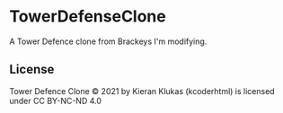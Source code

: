 # TowerDefenseClone
A Tower Defence clone from Brackeys I'm modifying.  
## License  
Tower Defence Clone © 2021 by Kieran Klukas (kcoderhtml) is licensed under CC BY-NC-ND 4.0
